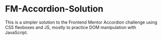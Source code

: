 # FM-Accordion-Solution
This is a simpler solution to the Frontend Mentor Accordion challenge using CSS flexboxes and JS, mostly to practice DOM manipulation with JavaScript.
